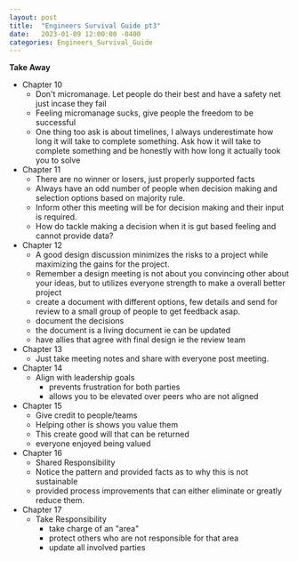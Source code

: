 ```yaml
---
layout: post
title:  "Engineers Survival Guide pt3"
date:   2023-01-09 12:00:00 -0400
categories: Engineers_Survival_Guide
---
```

**Take Away**
- Chapter 10
  - Don't micromanage. Let people do their best and have a safety net just incase they fail
  - Feeling micromanage sucks, give people the freedom to be successful
  - One thing too ask is about timelines, I always underestimate how long it will take to complete something. Ask how it will take to complete something and be honestly with how long it actually took you to solve
- Chapter 11
  - There are no winner or losers, just properly supported facts
  - Always have an odd number of people when decision making and selection options based on majority rule.
  - Inform other this meeting will be for decision making and their input is required.
  - How do tackle making a decision when it is gut based feeling and cannot provide data?
- Chapter 12
  - A good design discussion minimizes the risks to a project while maximizing the gains for the project.
  - Remember a design meeting is not about you convincing other about your ideas, but to utilizes everyone strength to make a overall better project
  - create a document with different options, few details and send for review to a small group of people to get feedback asap.
  - document the decisions
  - the document is a living document ie can be updated
  - have allies that agree with final design ie the review team
- Chapter 13
  - Just take meeting notes and share with everyone post meeting.
- Chapter 14
  - Align with leadership goals
    -  prevents frustration for both parties
    -  allows you to be elevated over peers who are not aligned
- Chapter 15
  - Give credit to people/teams
  - Helping other is shows you value them
  - This create good will that can be returned
  - everyone enjoyed being valued
- Chapter 16
  - Shared Responsibility
  - Notice the pattern and provided facts as to why this is not sustainable
  - provided process improvements that can either eliminate or greatly reduce them.
- Chapter 17
  - Take Responsibility
    - take charge of an "area"
    - protect others who are not responsible for that area
    - update all involved parties
